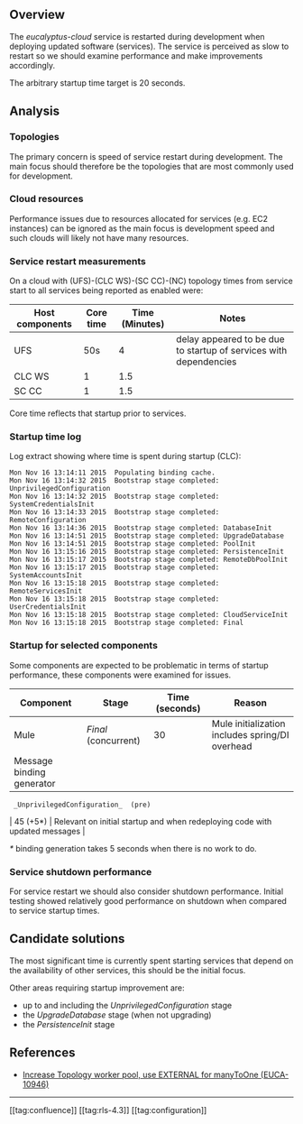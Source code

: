 
## Overview
The  _eucalyptus-cloud_ service is restarted during development when deploying updated software (services). The service is perceived as slow to restart so we should examine performance and make improvements accordingly.

The arbitrary startup time target is 20 seconds.


## Analysis

### Topologies
The primary concern is speed of service restart during development. The main focus should therefore be the topologies that are most commonly used for development.


### Cloud resources
Performance issues due to resources allocated for services (e.g. EC2 instances) can be ignored as the main focus is development speed and such clouds will likely not have many resources.


### Service restart measurements
On a cloud with (UFS)-(CLC WS)-(SC CC)-(NC) topology times from service start to all services being reported as enabled were:



| Host components | Core time | Time (Minutes) | Notes | 
|  --- |  --- |  --- |  --- | 
| UFS | 50s | 4 | delay appeared to be due to startup of services with dependencies | 
| CLC WS | 1 | 1.5 |  | 
| SC CC | 1 | 1.5 |  | 

Core time reflects that startup prior to services.


### Startup time log
Log extract showing where time is spent during startup (CLC):




```text
Mon Nov 16 13:14:11 2015  Populating binding cache.
Mon Nov 16 13:14:32 2015  Bootstrap stage completed: UnprivilegedConfiguration
Mon Nov 16 13:14:32 2015  Bootstrap stage completed: SystemCredentialsInit
Mon Nov 16 13:14:33 2015  Bootstrap stage completed: RemoteConfiguration
Mon Nov 16 13:14:36 2015  Bootstrap stage completed: DatabaseInit
Mon Nov 16 13:14:51 2015  Bootstrap stage completed: UpgradeDatabase
Mon Nov 16 13:14:51 2015  Bootstrap stage completed: PoolInit
Mon Nov 16 13:15:16 2015  Bootstrap stage completed: PersistenceInit
Mon Nov 16 13:15:17 2015  Bootstrap stage completed: RemoteDbPoolInit
Mon Nov 16 13:15:17 2015  Bootstrap stage completed: SystemAccountsInit
Mon Nov 16 13:15:18 2015  Bootstrap stage completed: RemoteServicesInit
Mon Nov 16 13:15:18 2015  Bootstrap stage completed: UserCredentialsInit
Mon Nov 16 13:15:18 2015  Bootstrap stage completed: CloudServiceInit
Mon Nov 16 13:15:18 2015  Bootstrap stage completed: Final
```

### Startup for selected components
Some components are expected to be problematic in terms of startup performance, these components were examined for issues.



| Component | Stage | Time (seconds) | Reason | 
|  --- |  --- |  --- |  --- | 
| Mule |  _Final_ (concurrent) | 30 | Mule initialization includes spring/DI overhead | 
| Message binding generator | 
```
 _UnprivilegedConfiguration_  (pre)
```
 | 45 (+5\*) | Relevant on initial startup and when redeploying code with updated messages | 

 _*_ binding generation takes 5 seconds when there is no work to do.


### Service shutdown performance
For service restart we should also consider shutdown performance. Initial testing showed relatively good performance on shutdown when compared to service startup times.


## Candidate solutions
The most significant time is currently spent starting services that depend on the availability of other services, this should be the initial focus.

Other areas requiring startup improvement are:


* up to and including the  _UnprivilegedConfiguration_  stage
* the  _UpgradeDatabase_  stage (when not upgrading)
* the  _PersistenceInit_ stage


## References

* [Increase Topology worker pool, use EXTERNAL for manyToOne (EUCA-10946)](https://eucalyptus.atlassian.net/browse/EUCA-10946)



*****

[[tag:confluence]]
[[tag:rls-4.3]]
[[tag:configuration]]
